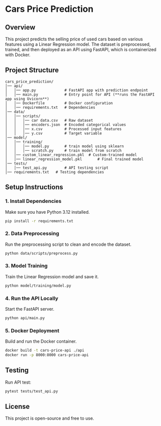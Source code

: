 # Cars Price Prediction

## Overview
This project predicts the selling price of used cars based on various features using a Linear Regression model. 
The dataset is preprocessed, trained, and then deployed as an API using FastAPI, which is containerized with Docker.

## Project Structure
```
cars_price_prediction/
│── api/
│   │── app.py             # FastAPI app with prediction endpoint
│   │── main.py            # Entry point for API (**runs the FastAPI app using Uvicorn**)
│   │── Dockerfile         # Docker configuration
│   │── requirements.txt   # Dependencies
│── data/
│   │── scripts/
│   │   │── car data.csv   # Raw dataset
│   │   │── encoders.json  # Encoded categorical values
│   │   │── x.csv          # Processed input features
│   │   │── y.csv          # Target variable
│── model/
│   │── training/
│   │   │── model.py       # train model using sklearn
│   │   │── scratch.py     # train model from scratch
│   │── custom_linear_regression.pkl  # Custom-trained model
│   │── linear_regression_model.pkl       # Final trained model
│── tests/
│   │── test_api.py        # API testing script
│── requirements.txt   # Testing dependencies
```

## Setup Instructions

### **1. Install Dependencies**
Make sure you have Python 3.12 installed.
```bash
pip install -r requirements.txt
```

### **2. Data Preprocessing**
Run the preprocessing script to clean and encode the dataset.
```bash
python data/scripts/preprocess.py
```

### **3. Model Training**
Train the Linear Regression model and save it.
```bash
python model/training/model.py
```

### **4. Run the API Locally**
Start the FastAPI server.
```bash
python api/main.py
```

### **5. Docker Deployment**
Build and run the Docker container.
```bash
docker build -t cars-price-api ./api
docker run -p 8000:8000 cars-price-api
```

## **Testing**
Run API test:
```bash
pytest tests/test_api.py
```

## **License**
This project is open-source and free to use.
